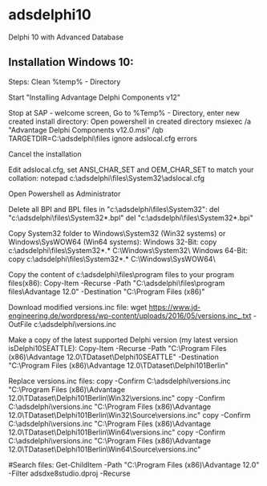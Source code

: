# adsdelphi10
Delphi 10 with Advanced Database

## Installation Windows 10:

Steps:
Clean %temp% - Directory

Start "Installing Advantage Delphi Components v12"

Stop at SAP - welcome screen, Go to %Temp% - Directory, enter new created install directory:
Open powershell in created directory
msiexec /a "Advantage Delphi Components v12.0.msi" /qb TARGETDIR=C:\adsdelphi\files
ignore adslocal.cfg errors

Cancel the installation

Edit adslocal.cfg, set ANSI_CHAR_SET and OEM_CHAR_SET to match your collation:
notepad c:\adsdelphi\files\System32\adslocal.cfg

Open Powershell as Administrator

Delete all BPI and BPL files in "c:\adsdelphi\files\System32\":
del "c:\adsdelphi\files\System32\*.bpl"
del "c:\adsdelphi\files\System32\*.bpi"

Copy System32 folder to Windows\System32 (Win32 systems) or Windows\SysWOW64 (Win64 systems):
Windows 32-Bit: 
copy c:\adsdelphi\files\System32\*.* C:\Windows\System32\ 
Windows 64-Bit: 
copy c:\adsdelphi\files\System32\*.* C:\Windows\SysWOW64\

Copy the content of c:\adsdelphi\files\program files to your program files(x86):
Copy-Item -Recurse -Path "C:\adsdelphi\files\program files\Advantage 12.0" -Destination "C:\Program Files (x86)"

Download modified versions.inc file:
wget https://www.jd-engineering.de/wordpress/wp-content/uploads/2016/05/versions.inc_.txt -OutFile c:\adsdelphi\versions.inc

Make a copy of the latest supported Delphi version (my latest version isDelphi10SEATTLE):
Copy-Item -Recurse -Path "C:\Program Files (x86)\Advantage 12.0\TDataset\Delphi10SEATTLE" -Destination "C:\Program Files (x86)\Advantage 12.0\TDataset\Delphi101Berlin"

Replace versions.inc files:
copy -Confirm C:\adsdelphi\versions.inc "C:\Program Files (x86)\Advantage 12.0\TDataset\Delphi101Berlin\Win32\versions.inc"
copy -Confirm C:\adsdelphi\versions.inc "C:\Program Files (x86)\Advantage 12.0\TDataset\Delphi101Berlin\Win32\Source\versions.inc"
copy -Confirm C:\adsdelphi\versions.inc "C:\Program Files (x86)\Advantage 12.0\TDataset\Delphi101Berlin\Win64\versions.inc"
copy -Confirm C:\adsdelphi\versions.inc "C:\Program Files (x86)\Advantage 12.0\TDataset\Delphi101Berlin\Win64\Source\versions.inc"


#Search files:
Get-ChildItem -Path "C:\Program Files (x86)\Advantage 12.0\" -Filter adsdxe8studio.dproj -Recurse
